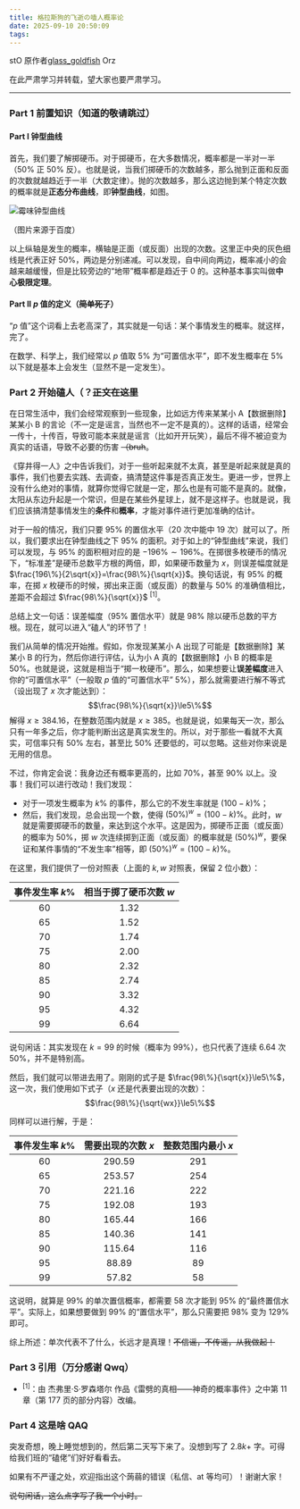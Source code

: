 ```yaml
---
title: 格拉斯狗的飞逝の嗑人概率论
date: 2025-09-10 20:50:09
tags:
---
```


stO 原作者[glass_goldfish](https://www.luogu.com.cn/user/1328469) Orz

在此严肃学习并转载，望大家也要严肃学习。

---

### Part 1 前置知识（知道的~~敬请~~跳过）
#### Part I 钟型曲线
首先，我们要了解掷硬币。对于掷硬币，在大多数情况，概率都是一半对一半（$50\%$ 正 $50\%$ 反）。也就是说，当我们掷硬币的次数越多，那么抛到正面和反面的次数就越趋近于一半（大数定律）。抛的次数越多，那么这边抛到某个特定次数的概率就是**正态分布曲线**，即**钟型曲线**，如图。

![霉味钟型曲线](https://cdn.luogu.com.cn/upload/image_hosting/dl1j9jom.png)

（图片来源于百度）

以上纵轴是发生的概率，横轴是正面（或反面）出现的次数。这里正中央的灰色细线是代表正好 $50\%$，两边是分别递减。可以发现，自中间向两边，概率减小的会越来越缓慢，但是比较旁边的“地带”概率都是趋近于 $0$ 的。这种基本事实叫做**中心极限定理**。
#### Part II $p$ 值的定义（~~简单死了~~）
“$p$ 值”这个词看上去老高深了，其实就是一句话：某个事情发生的概率。就这样，完了。

在数学、科学上，我们经常以 $p$ 值取 $5\%$ 为“可置信水平”，即不发生概率在 $5\%$ 以下就是基本上会发生（显然不是一定发生）。
### Part 2 开始磕人（？~~正文在这里~~
在日常生活中，我们会经常观察到一些现象，比如远方传来某某小 A【数据删除】某某小 B 的言论（不一定是谣言，当然也不一定不是真的）。这样的话语，经常会一传十，十传百，导致可能本来就是谣言（比如开开玩笑），最后不得不被迫变为真实的话语，导致不必要的伤害 ~~（bruh~~。

《穿井得一人》之中告诉我们，对于一些听起来就不太真，甚至是听起来就是真的事件，我们也要去实践、去调查，搞清楚这件事是否真正发生。更进一步，世界上没有什么绝对的事情，就算你觉得它就是一定，那么也是有可能不是真的。就像，太阳从东边升起是一个常识，但是在某些外星球上，就不是这样子。也就是说，我们应该搞清楚事情发生的**条件**和**概率**，才能对事件进行更加准确的估计。

对于一般的情况，我们只要 $95\%$ 的置信水平（$20$ 次中能中 $19$ 次）就可以了。所以，我们要求出在钟型曲线之下 $95\%$ 的面积。对于如上的“钟型曲线”来说，我们可以发现，与 $95\%$ 的面积相对应的是 $-196\%\sim196\%$。在掷很多枚硬币的情况下，“标准差”是硬币总数平方根的两倍，即，如果硬币数量为 $x$，则误差幅度就是 $\frac{196\%}{2\sqrt{x}}=\frac{98\%}{\sqrt{x}}$。换句话说，有 $95\%$ 的概率，在掷 $x$ 枚硬币的时候，掷出来正面（或反面）的数量与 $50\%$ 的准确值相比，差距不会超过 $\frac{98\%}{\sqrt{x}}$ $^{[1]}$。

总结上文一句话：误差幅度（$95\%$ 置信水平）就是 $98\%$ 除以硬币总数的平方根。现在，就可以进入“磕人”的环节了！

我们从简单的情况开始推。假如，你发现某某小 A 出现了可能是【数据删除】某某小 B 的行为，然后你进行评估，认为小 A 真的【数据删除】小 B 的概率是 $50\%$。也就是说，这就是相当于“掷一枚硬币”。那么，如果想要让**误差幅度**进入你的“可置信水平”（一般取 $p$ 值的“可置信水平” $5\%$），那么就需要进行解不等式（设出现了 $x$ 次才能达到）：
$$\frac{98\%}{\sqrt{x}}\le5\%$$
解得 $x\ge384.16$，在整数范围内就是 $x\ge 385$。也就是说，如果每天一次，那么只有一年多之后，你才能判断出这是真实发生的。所以，对于那些一看就不大真实，可信率只有 $50\%$ 左右，甚至比 $50\%$ 还要低的，可以忽略。这些对你来说是无用的信息。

不过，你肯定会说：我身边还有概率更高的，比如 $70\%$，甚至 $90\%$ 以上。没事！我们可以进行改动！我们发现：
+ 对于一项发生概率为 $k\%$ 的事件，那么它的不发生率就是 $(100-k)\%$；
+ 然后，我们发现，总会出现一个数，使得 $(50\%)^w=(100-k)\%$。此时，$w$ 就是需要掷硬币的数量，来达到这个水平。这是因为，掷硬币正面（或反面）的概率为 $50\%$，掷 $w$ 次连续掷到正面（或反面）的概率就是 $(50\%)^w$，要保证和某件事情的“不发生率”相等，即 $(50\%)^w=(100-k)\%$。

在这里，我们提供了一份对照表（上面的 $k,w$ 对照表，保留 $2$ 位小数）：

|事件发生率 $k\%$|相当于掷了硬币次数 $w$|
|:-:|:-:|
|$60$|$1.32$|
|$65$|$1.52$|
|$70$|$1.74$|
|$75$|$2.00$|
|$80$|$2.32$|
|$85$|$2.74$|
|$90$|$3.32$|
|$95$|$4.32$|
|$99$|$6.64$|

说句闲话：其实发现在 $k=99$ 的时候（概率为 $99\%$），也只代表了连续 $6.64$ 次 $50\%$，并不是特别高。

然后，我们就可以带进去用了。刚刚的式子是 $\frac{98\%}{\sqrt{x}}\le5\%$，这一次，我们使用如下式子（$x$ 还是代表要出现的次数）：
$$\frac{98\%}{\sqrt{wx}}\le5\%$$

同样可以进行解，于是：

|事件发生率 $k\%$|需要出现的次数 $x$|整数范围内最小 $x$|
|:-:|:-:|:-:|
|$60$|$290.59$|$291$|
|$65$|$253.57$|$254$|
|$70$|$221.16$|$222$|
|$75$|$192.08$|$193$|
|$80$|$165.44$|$166$|
|$85$|$140.36$|$141$|
|$90$|$115.64$|$116$|
|$95$|$88.89$|$89$|
|$99$|$57.82$|$58$|

这说明，就算是 $99\%$ 的单次置信概率，都需要 $58$ 次才能到 $95\%$ 的“最终置信水平”。实际上，如果想要做到 $99\%$ 的“置信水平”，那么只需要把 $98\%$ 变为 $129\%$ 即可。

综上所述：单次代表不了什么，长远才是真理！~~不信谣，不传谣，从我做起！~~
### Part 3 引用（万分感谢 Qwq）
+ $^{[1]}$：由 杰弗里·S·罗森塔尔 作品《雷劈的真相——神奇的概率事件》之中第 $11$ 章（第 $177$ 页的部分内容）改编。
### Part 4 这是啥 QAQ
突发奇想，晚上睡觉想到的，然后第二天写下来了。没想到写了 $2.8k+$ 字。可得给我们班的“磕佬”们好好看看去。

如果有不严谨之处，欢迎指出这个蒟蒻的错误（私信、at 等均可）！谢谢大家！

~~说句闲话，这么点字写了我一个小时。~~